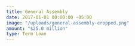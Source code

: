 ```yaml
---
title: General Assembly
date: 2017-01-01 00:00:00 -05:00
image: "/uploads/general-assembly-cropped.png"
amount: "$25.0 million"
type: Term Loan
---
```


